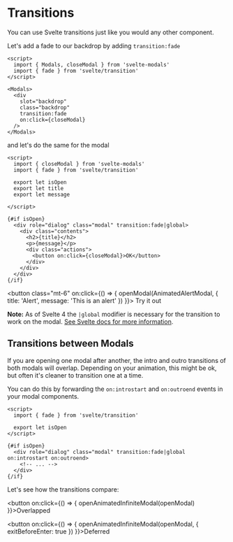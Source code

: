 <script>
  import { Modals, openModal } from 'svelte-modals'
  import AnimatedAlertModal from './AnimatedAlertModal.svelte'
  import AnimatedInfiniteModal from './AnimatedInfiniteModal.svelte'
  import { fade } from 'svelte/transition'

  function openInfiniteModal(openModal, props) {
    openModal(InfiniteModal, { title: 'Modal', message: 'Try opening another one', openAnother: () => openInfiniteModal(openModal, props), ...props })
  }
  function openAnimatedInfiniteModal(openModal, props) {
    openModal(AnimatedInfiniteModal, { title: 'Modal', message: 'Try opening another one', openAnother: () => openAnimatedInfiniteModal(openModal, props), ...props })
  }
</script>

# Transitions

You can use Svelte transitions just like you would any other component.

Let's add a fade to our backdrop by adding `transition:fade`

```svelte
<script>
  import { Modals, closeModal } from 'svelte-modals'
  import { fade } from 'svelte/transition'
</script>

<Modals>
  <div
    slot="backdrop"
    class="backdrop"
    transition:fade
    on:click={closeModal}
  />
</Modals>
```

and let's do the same for the modal

```svelte
<script>
  import { closeModal } from 'svelte-modals'
  import { fade } from 'svelte/transition'

  export let isOpen
  export let title
  export let message

</script>

{#if isOpen}
  <div role="dialog" class="modal" transition:fade|global>
    <div class="contents">
      <h2>{title}</h2>
      <p>{message}</p>
      <div class="actions">
        <button on:click={closeModal}>OK</button>
      </div>
    </div>
  </div>
{/if}
```

<button
class="mt-6"
on:click={() => {
openModal(AnimatedAlertModal, { title: 'Alert', message: 'This is an alert' })
}}> Try it out</button>

**Note:** As of Svelte 4 the `|global` modifier is necessary for the transition to work on the modal. [See Svelte docs for more information](https://svelte.dev/docs/element-directives#transition-fn).

## Transitions between Modals

If you are opening one modal after another, the intro and outro transitions of both modals will overlap. Depending on your animation, this might be ok, but often it's cleaner to transition one at a time.

You can do this by forwarding the `on:introstart` and `on:outroend` events in your modal components.

```svelte
<script>
  import { fade } from 'svelte/transition'

  export let isOpen
</script>

{#if isOpen}
  <div role="dialog" class="modal" transition:fade|global on:introstart on:outroend>
    <!-- ... -->
  </div>
{/if}
```

Let's see how the transitions compare:

<button
on:click={() => {
openAnimatedInfiniteModal(openModal)
}}>Overlapped</button>

<button
on:click={() => {
openAnimatedInfiniteModal(openModal, { exitBeforeEnter: true })
}}>Deferred</button>

